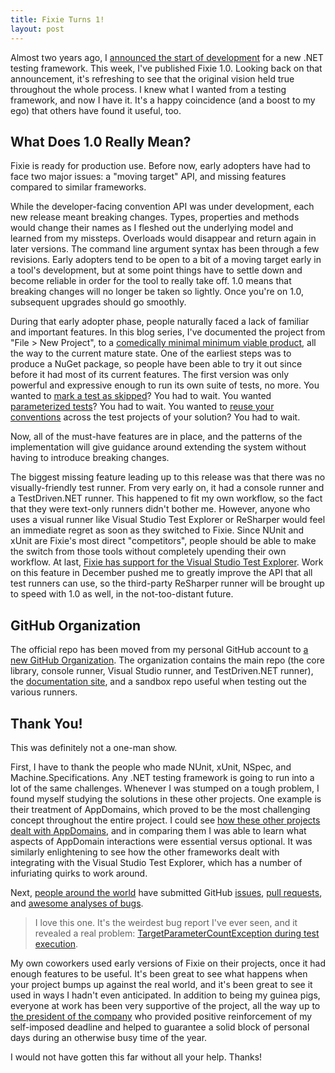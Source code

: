 ```yaml
---
title: Fixie Turns 1!
layout: post
---
```

Almost two years ago, I [announced the start of development](http://patrick.lioi.net/2013/03/08/insufficiently-round-wheels/) for a new .NET testing framework. This week, I've published Fixie 1.0. Looking back on that announcement, it's refreshing to see that the original vision held true throughout the whole process. I knew what I wanted from a testing framework, and now I have it. It's a happy coincidence (and a boost to my ego) that others have found it useful, too.

## What Does 1.0 Really Mean?

Fixie is ready for production use. Before now, early adopters have had to face two major issues: a "moving target" API, and missing features compared to similar frameworks.

While the developer-facing convention API was under development, each new release meant breaking changes. Types, properties and methods would change their names as I fleshed out the underlying model and learned from my missteps. Overloads would disappear and return again in later versions. The command line argument syntax has been through a few revisions. Early adopters tend to be open to a bit of a moving target early in a tool's development, but at some point things have to settle down and become reliable in order for the tool to really take off. 1.0 means that breaking changes will no longer be taken so lightly. Once you're on 1.0, subsequent upgrades should go smoothly.

During that early adopter phase, people naturally faced a lack of familiar and important features. In this blog series, I've documented the project from "File > New Project", to a [comedically minimal minimum viable product](http://patrick.lioi.net/2013/03/26/bootstrapping/), all the way to the current mature state. One of the earliest steps was to produce a NuGet package, so people have been able to try it out since before it had most of its current features. The first version was only powerful and expressive enough to run its own suite of tests, no more. You wanted to [mark a test as skipped](https://fixie.github.io/docs/skipping-tests/)? You had to wait. You wanted [parameterized tests](https://fixie.github.io/docs/parameterized-test-methods/)? You had to wait. You wanted to [reuse your conventions](https://fixie.github.io/docs/reusing-conventions/) across the test projects of your solution? You had to wait.

Now, all of the must-have features are in place, and the patterns of the implementation will give guidance around extending the system without having to introduce breaking changes.

The biggest missing feature leading up to this release was that there was no visually-friendly test runner. From very early on, it had a console runner and a TestDriven.NET runner. This happened to fit my own workflow, so the fact that they were text-only runners didn't bother me. However, anyone who uses a visual runner like Visual Studio Test Explorer or ReSharper would feel an immediate regret as soon as they switched to Fixie. Since NUnit and xUnit are Fixie's most direct "competitors", people should be able to make the switch from those tools without completely upending their own workflow. At last, [Fixie has support for the Visual Studio Test Explorer](https://fixie.github.io/docs/visual-studio-runner/). Work on this feature in December pushed me to greatly improve the API that all test runners can use, so the third-party ReSharper runner will be brought up to speed with 1.0 as well, in the not-too-distant future.

## GitHub Organization

The official repo has been moved from my personal GitHub account to [a new GitHub Organization](https://github.com/fixie). The organization contains the main repo (the core library, console runner, Visual Studio runner, and TestDriven.NET runner), the [documentation site](https://fixie.github.io/), and a sandbox repo useful when testing out the various runners.

## Thank You!

This was definitely not a one-man show.

First, I have to thank the people who made NUnit, xUnit, NSpec, and Machine.Specifications. Any .NET testing framework is going to run into a lot of the same challenges. Whenever I was stumped on a tough problem, I found myself studying the solutions in these other projects. One example is their treatment of AppDomains, which proved to be the most challenging concept throughout the entire project. I could see [how these other projects dealt with AppDomains](https://github.com/fixie/fixie/issues/8), and in comparing them I was able to learn what aspects of AppDomain interactions were essential versus optional. It was similarly enlightening to see how the other frameworks dealt with integrating with the Visual Studio Test Explorer, which has a number of infuriating quirks to work around.

Next, [people around the world](https://github.com/fixie/fixie/graphs/contributors) have submitted GitHub [issues](https://github.com/fixie/fixie/issues/61), [pull requests](https://github.com/fixie/fixie/pull/42), and [awesome analyses of bugs](https://github.com/fixie/fixie/pull/60#issuecomment-63210776).

> I love this one. It's the weirdest bug report I've ever seen, and it revealed a real problem: [TargetParameterCountException during test execution](https://github.com/fixie/fixie/issues/74).

My own coworkers used early versions of Fixie on their projects, once it had enough features to be useful. It's been great to see what happens when your project bumps up against the real world, and it's been great to see it used in ways I hadn't even anticipated. In addition to being my guinea pigs, everyone at work has been very supportive of the project, all the way up to [the president of the company](https://twitter.com/headspring24_7) who provided positive reinforcement of my self-imposed deadline and helped to guarantee a solid block of personal days during an otherwise busy time of the year.

I would not have gotten this far without all your help. Thanks!